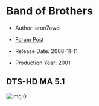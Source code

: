 # Band of Brothers

* Author: aron7awol

* [Forum Post](https://www.avsforum.com/threads/bass-eq-for-filtered-movies.2995212/post-57705944)

* Release Date: 2008-11-11
* Production Year: 2001

## DTS-HD MA 5.1

![img 0](https://i.imgur.com/PBdbipC.jpg)

